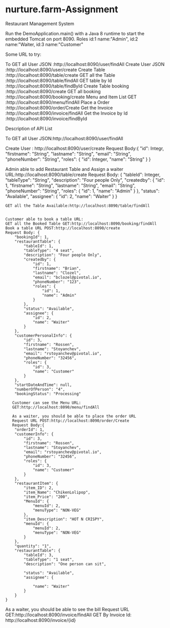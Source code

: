 # nurture.farm-Assignment
Restaurant Management System

Run the DemoApplication.main() with a Java 8 runtime to start the embedded Tomcat on port 8090.
Roles 
id:1 name:"Admin",
id:2 name:"Waiter,
id:3 name:"Customer"

Some URL to try:

To GET all User JSON   :http://localhost:8090/user/findAll
Create User JSON       :http://localhost:8090/user/create
Create Table           :http://localhost:8090/table/create
GET all the Table      :http://localhost:8090/table/findAll
GET table by Id        :http://localhost:8090/table/findById
Create Table booking   :http://localhost:8090/create
GET all booking        :http://localhost:8090/booking/create
Menu and Item List GET :http://localhost:8090/menu/findAll
Place a Order          :http://localhost:8090/order/Create
Get the Invoice        :http://localhost:8090/invoice/findAll
Get the Invoice by Id  :http://localhost:8090/invoice/findById




Description of API List

To GET all User JSON:http://localhost:8090/user/findAll

Create User : http://localhost:8090/user/create
Request Body:{
    "id": Integr,
    "firstname": "String",
    "lastname": "String",
    "email": "String",
    "phoneNumber": "String",
    "roles": {
        "id": Integer,
        "name": "String"
    }
}

Admin able to add Restaurant Table and Assign a waiter URL:http://localhost:8090/table/create
Request Body: {
        "tableId": Integer,
        "tableType": "String",
        "description": "Four people Only",
        "createdby": {
            "id": 1,
            "firstname": "String",
            "lastname": "String",
            "email": "String",
            "phoneNumber": "String",
            "roles": {
                "id": 1,
                "name": "Admin"
            }
        },
        "status": "Available",
        "assignee": {
            "id": 2,
            "name": "Waiter"
        }
    }
    
    GET all the Table Available:http://localhost:8090/table/findAll

    
    Customer able to book a table URL: 
    GET all the Booked Table GET:http://localhost:8090/booking/findAll
    Book a table URL POST:http://localhost:8090/create
    Request Body: {
        "bookingId": 1,
        "restaurantTable": {
            "tableId": 1,
            "tableType": "4 seat",
            "description": "Four people Only",
            "createdby": {
                "id": 1,
                "firstname": "Brian",
                "lastname": "Clozel",
                "email": "bclozel@pivotal.io",
                "phoneNumber": "123",
                "roles": {
                    "id": 1,
                    "name": "Admin"
                }
            },
            "status": "Available",
            "assignee": {
                "id": 2,
                "name": "Waiter"
            }
        },
        "customerPersonalInfo": {
            "id": 3,
            "firstname": "Rossen",
            "lastname": "Stoyanchev",
            "email": "rstoyanchev@pivotal.io",
            "phoneNumber": "32456",
            "roles": {
                "id": 3,
                "name": "Customer"
            }
        },
        "startDateAndTime": null,
        "numberOfPerson": "4",
        "bookingStatus": "Processing"
        
       Customer can see the Menu URL:
       GET:http://localhost:8090/menu/findAll
       
       As a waiter, you should be able to place the order URL
       Request URL POST:http://localhost:8090/order/Create
       Request Body:{
        "orderId": 1,
        "customerInfo": {
            "id": 3,
            "firstname": "Rossen",
            "lastname": "Stoyanchev",
            "email": "rstoyanchev@pivotal.io",
            "phoneNumber": "32456",
            "roles": {
                "id": 3,
                "name": "Customer"
            }
        },
        "restaurantItem": {
            "item_ID": 2,
            "item_Name": "ChikenLolipop",
            "item_Price": "200",
            "MenuId": {
                "menuId": 2,
                "menuType": "NON-VEG"
            },
            "item_Description": "HOT N CRISPY",
            "menuId": {
                "menuId": 2,
                "menuType": "NON-VEG"
            }
        },
        "quantity": "1",
        "restaurantTable": {
            "tableId": 3,
            "tableType": "1 seat",
            "description": "One person can sit",
            
            "status": "Available",
            "assignee": {
           
                "name": "Waiter"
            }
        }
    }
       
   As a waiter, you should be able to see the bill
   Request URL GET:http://localhost:8090/invoice/findAll
   GET By Invoice Id: http://localhost:8090/invoice/{id}

       
       
       
    
    
